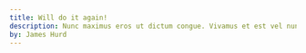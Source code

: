 ```yaml
---
title: Will do it again!
description: Nunc maximus eros ut dictum congue. Vivamus et est vel nunc lacinia congue. Mauris placerat erat aliquet lorem luctus scelerisque. Nulla 
by: James Hurd
---
```


